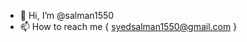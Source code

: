 - 👋 Hi, I’m @salman1550
- 📫 How to reach me { syedsalman1550@gmail.com }

<!---
salman1550/salman1550 is a ✨ special ✨ repository because its `README.md` (this file) appears on your GitHub profile.
You can click the Preview link to take a look at your changes.
--->

